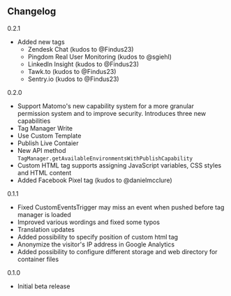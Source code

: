## Changelog

0.2.1
* Added new tags
  * Zendesk Chat (kudos to @Findus23)
  * Pingdom Real User Monitoring (kudos to @sgiehl)
  * LinkedIn Insight (kudos to @Findus23)
  * Tawk.to (kudos to @Findus23)
  * Sentry.io (kudos to @Findus23)

0.2.0
* Support Matomo's new capability system for a more granular permission system and to improve security. Introduces three new capabilities
 * Tag Manager Write
 * Use Custom Template
 * Publish Live Contaier
* New API method `TagManager.getAvailableEnvironmentsWithPublishCapability`
* Custom HTML tag supports assigning JavaScript variables, CSS styles and HTML content
* Added Facebook Pixel tag (kudos to @danielmcclure)

0.1.1
* Fixed CustomEventsTrigger may miss an event when pushed before tag manager is loaded
* Improved various wordings and fixed some typos
* Translation updates
* Added possibility to specify position of custom html tag
* Anonymize the visitor's IP address in Google Analytics
* Added possibility to configure different storage and web directory for container files

0.1.0
* Initial beta release
